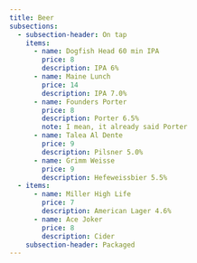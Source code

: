 ```yaml
---
title: Beer
subsections:
  - subsection-header: On tap
    items:
      - name: Dogfish Head 60 min IPA
        price: 8
        description: IPA 6%
      - name: Maine Lunch
        price: 14
        description: IPA 7.0%
      - name: Founders Porter
        price: 8
        description: Porter 6.5%
        note: I mean, it already said Porter
      - name: Talea Al Dente
        price: 9
        description: Pilsner 5.0%
      - name: Grimm Weisse
        price: 9
        description: Hefeweissbier 5.5%
  - items:
      - name: Miller High Life
        price: 7
        description: American Lager 4.6%
      - name: Ace Joker
        price: 8
        description: Cider
    subsection-header: Packaged
---
```

